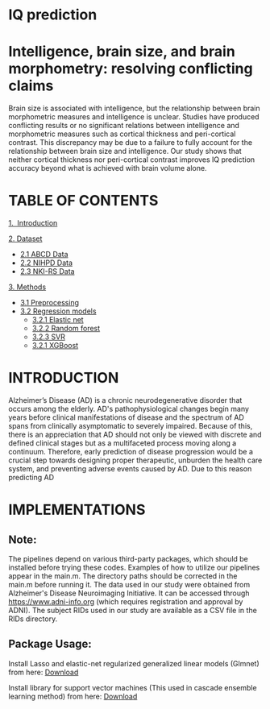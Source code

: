 # IQ prediction

# Intelligence, brain size, and brain morphometry: resolving conflicting claims


Brain size is associated with intelligence, but the relationship between brain morphometric measures and intelligence is unclear. Studies have produced conflicting results or no significant relations between intelligence and morphometric measures such as cortical thickness and peri-cortical contrast. This discrepancy may be due to a failure to fully account for the relationship between brain size and intelligence. Our study shows that neither cortical thickness nor peri-cortical contrast improves IQ prediction accuracy beyond what is achieved with brain volume alone.

**TABLE OF CONTENTS**
===================================
[1.&nbsp;&nbsp;Introduction](#1-INTRODUCTION)

[2. Dataset](#2-Dataset)
  + [2.1 ABCD Data](#21-ABCD)    
  + [2.2 NIHPD Data](#22-NIHPD)
  + [2.3 NKI-RS Data](#23-NKI-RS)
  
[3. Methods](#3-Methods)
  + [3.1 Preprocessing](#31-Preprocessing)
  + [3.2 Regression models](#32-Models)    
    + [3.2.1 Elastic net](#321-GLMNET)    
    + [3.2.2 Random forest](#322-RF)    
    + [3.2.3 SVR](#323-SVR)    
    + [3.2.1 XGBoost](#321-XGBoost)


# INTRODUCTION
Alzheimer’s Disease (AD) is a chronic neurodegenerative disorder that occurs among the elderly. AD's pathophysiological changes begin many years before clinical manifestations of disease and the spectrum of AD spans from clinically asymptomatic to severely impaired. Because of this, there is an appreciation that AD should not only be viewed with discrete and defined clinical stages but as a multifaceted process moving along a continuum. Therefore, early prediction of disease progression would be a crucial step towards designing proper therapeutic, unburden the health care system, and preventing adverse events caused by AD. Due to this reason predicting AD

# IMPLEMENTATIONS
## Note:
The pipelines depend on various third-party packages, which should be installed before trying these codes.  Examples of how to utilize our pipelines appear in the main.m. The directory paths should be corrected in the main.m before running it. The data used in our study were obtained from Alzheimer's Disease Neuroimaging Initiative. It can be accessed through https://www.adni-info.org (which requires registration and approval by ADNI).  The subject RIDs used in our study are available as a CSV file in the RIDs directory.
## Package Usage:
Install Lasso and elastic-net regularized generalized linear models (Glmnet) from here: [Download](https://web.stanford.edu/~hastie/glmnet_matlab/download.html)

Install library for support vector machines (This used in cascade ensemble learning method) from here: [Download](https://www.csie.ntu.edu.tw/~cjlin/libsvm/) 



